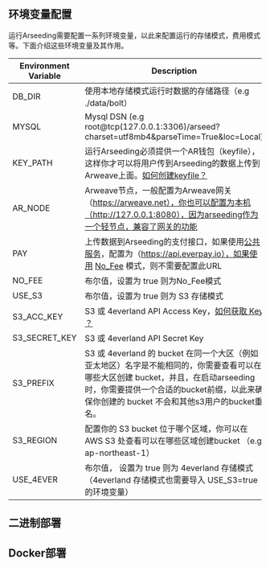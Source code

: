 ## 环境变量配置


运行Arseeding需要配置一系列环境变量，以此来配置运行的存储模式，费用模式等。下面介绍这些环境变量及其作用。

| Environment Variable | Description                                                                                                                                                                    |
|----------------------|--------------------------------------------------------------------------------------------------------------------------------------------------------------------------------|
| DB_DIR               | 使用本地存储模式运行时数据的存储路径（e.g ./data/bolt）                                                                                                                                            |
| MYSQL                | Mysql DSN (e.g root@tcp(127.0.0.1:3306)/arseed?charset=utf8mb4&parseTime=True&loc=Local)                                                                                       |
| KEY_PATH             | 运行Arseeding必须提供一个AR钱包（keyfile），这样你才可以将用户传到Arseeding的数据上传到Arweave上面。[如何创建keyfile？](https://docs.google.com/document/d/1kml8M1RRCSZPYOlsNWwcgpn5x806t-tDjEodz_IYcAY?usp=sharing) |
| AR_NODE              | Arweave节点，一般配置为Arweave网关（https://arweave.net），你也可以配置为本机（http://127.0.0.1:8080），因为arseeding作为一个轻节点，兼容了网关的功能                                                                     |
| PAY                  | 上传数据到Arseeding的支付接口，如果使用[公共服务]()，配置为（https://api.everpay.io），如果使用 [No_Fee](./1.%20部署介绍.md#No_Fee模式) 模式，则不需要配置此URL                                                              |
| NO_FEE               | 布尔值，设置为 true 则为No_Fee模式                                                                                                                                                        |
| USE_S3               | 布尔值，设置为 true 则为 S3 存储模式                                                                                                                                                        |
| S3_ACC_KEY           | S3 或 4everland API Access Key，[如何获取 Key ？](https://docs.google.com/document/d/149bHXjk3oMdHJdKKhq4fodirJrzX2_s4W5SpJAj2fLE?usp=sharing)                                        |
| S3_SECRET_KEY        | S3 或 4everland API Secret Key                                                                                                                                                  |
| S3_PREFIX            | S3 或 4everland 的 bucket 在同一个大区（例如 亚太地区）名字是不能相同的，你需要查看可以在哪些大区创建 bucket，并且，在启动arseeding时，你需要提供一个合适的bucket前缀，以此来确保你创建的 bucket 不会和其他s3用户的bucket重名。                                 |
| S3_REGION            | 配置你的 S3 bucket 位于哪个区域，你可以在 AWS S3 处查看可以在哪些区域创建bucket （e.g ap-northeast-1）                                                                                                      |
| USE_4EVER            | 布尔值， 设置为 true 则为 4everland 存储模式（4everland 存储模式也需要导入 USE_S3=true 的环境变量）                                                                                                         |                                                                                                                                                                          |

## 二进制部署

## Docker部署

